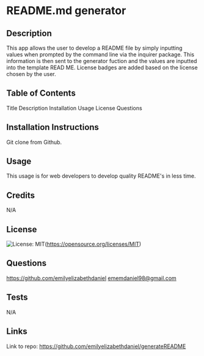 # README.md generator

## Description
This app allows the user to develop a README file by simply inputting values when prompted by the command line via the inquirer package. This information is then sent to the generator fuction and the values are inputted into the template READ ME. License badges are added based on the license chosen by the user.

## Table of Contents 
Title
Description
Installation
Usage
License
Questions
    
## Installation Instructions
Git clone from Github.
   
## Usage
This usage is for web developers to develop quality README's in less time.

## Credits
N/A 

## License
![License: MIT](https://img.shields.io/badge/License-MIT-yellow.svg)(https://opensource.org/licenses/MIT)

## Questions
https://github.com/emilyelizabethdaniel
ememdaniel98@gmail.com

## Tests
N/A

## Links
Link to repo: https://github.com/emilyelizabethdaniel/generateREADME
